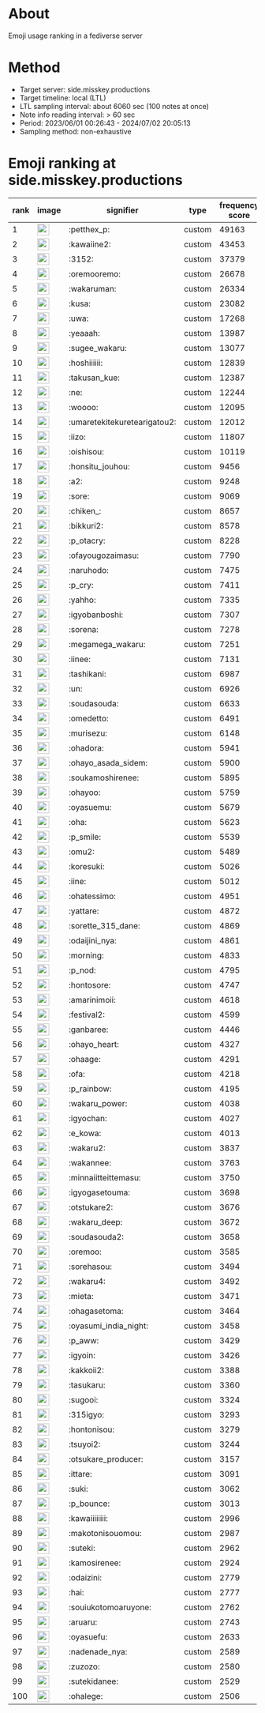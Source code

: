 # About
Emoji usage ranking in a fediverse server

# Method
- Target server: side.misskey.productions
- Target timeline: local (LTL)
- LTL sampling interval: about 6060 sec (100 notes at once)
- Note info reading interval: > 60 sec
- Period: 2023/06/01 00:26:43 - 2024/07/02 20:05:13 
- Sampling method: non-exhaustive

# Emoji ranking at side.misskey.productions

|rank|image|signifier|type|frequency score|
|----|----|----|----|----|
|1|<img height="24" src="https://side.misskey.productions/emoji/petthex_p.webp">|:petthex_p:|custom|49163|
|2|<img height="24" src="https://side.misskey.productions/emoji/kawaiine2.webp">|:kawaiine2:|custom|43453|
|3|<img height="24" src="https://side.misskey.productions/emoji/3152.webp">|:3152:|custom|37379|
|4|<img height="24" src="https://side.misskey.productions/emoji/oremooremo.webp">|:oremooremo:|custom|26678|
|5|<img height="24" src="https://side.misskey.productions/emoji/wakaruman.webp">|:wakaruman:|custom|26334|
|6|<img height="24" src="https://side.misskey.productions/emoji/kusa.webp">|:kusa:|custom|23082|
|7|<img height="24" src="https://side.misskey.productions/emoji/uwa.webp">|:uwa:|custom|17268|
|8|<img height="24" src="https://side.misskey.productions/emoji/yeaaah.webp">|:yeaaah:|custom|13987|
|9|<img height="24" src="https://side.misskey.productions/emoji/sugee_wakaru.webp">|:sugee_wakaru:|custom|13077|
|10|<img height="24" src="https://side.misskey.productions/emoji/hoshiiiiii.webp">|:hoshiiiiii:|custom|12839|
|11|<img height="24" src="https://side.misskey.productions/emoji/takusan_kue.webp">|:takusan_kue:|custom|12387|
|12|<img height="24" src="https://side.misskey.productions/emoji/ne.webp">|:ne:|custom|12244|
|13|<img height="24" src="https://side.misskey.productions/emoji/woooo.webp">|:woooo:|custom|12095|
|14|<img height="24" src="https://side.misskey.productions/emoji/umaretekitekuretearigatou2.webp">|:umaretekitekuretearigatou2:|custom|12012|
|15|<img height="24" src="https://side.misskey.productions/emoji/iizo.webp">|:iizo:|custom|11807|
|16|<img height="24" src="https://side.misskey.productions/emoji/oishisou.webp">|:oishisou:|custom|10119|
|17|<img height="24" src="https://side.misskey.productions/emoji/honsitu_jouhou.webp">|:honsitu_jouhou:|custom|9456|
|18|<img height="24" src="https://side.misskey.productions/emoji/a2.webp">|:a2:|custom|9248|
|19|<img height="24" src="https://side.misskey.productions/emoji/sore.webp">|:sore:|custom|9069|
|20|<img height="24" src="https://side.misskey.productions/emoji/chiken_.webp">|:chiken_:|custom|8657|
|21|<img height="24" src="https://side.misskey.productions/emoji/bikkuri2.webp">|:bikkuri2:|custom|8578|
|22|<img height="24" src="https://side.misskey.productions/emoji/p_otacry.webp">|:p_otacry:|custom|8228|
|23|<img height="24" src="https://side.misskey.productions/emoji/ofayougozaimasu.webp">|:ofayougozaimasu:|custom|7790|
|24|<img height="24" src="https://side.misskey.productions/emoji/naruhodo.webp">|:naruhodo:|custom|7475|
|25|<img height="24" src="https://side.misskey.productions/emoji/p_cry.webp">|:p_cry:|custom|7411|
|26|<img height="24" src="https://side.misskey.productions/emoji/yahho.webp">|:yahho:|custom|7335|
|27|<img height="24" src="https://side.misskey.productions/emoji/igyobanboshi.webp">|:igyobanboshi:|custom|7307|
|28|<img height="24" src="https://side.misskey.productions/emoji/sorena.webp">|:sorena:|custom|7278|
|29|<img height="24" src="https://side.misskey.productions/emoji/megamega_wakaru.webp">|:megamega_wakaru:|custom|7251|
|30|<img height="24" src="https://side.misskey.productions/emoji/iinee.webp">|:iinee:|custom|7131|
|31|<img height="24" src="https://side.misskey.productions/emoji/tashikani.webp">|:tashikani:|custom|6987|
|32|<img height="24" src="https://side.misskey.productions/emoji/un.webp">|:un:|custom|6926|
|33|<img height="24" src="https://side.misskey.productions/emoji/soudasouda.webp">|:soudasouda:|custom|6633|
|34|<img height="24" src="https://side.misskey.productions/emoji/omedetto.webp">|:omedetto:|custom|6491|
|35|<img height="24" src="https://side.misskey.productions/emoji/murisezu.webp">|:murisezu:|custom|6148|
|36|<img height="24" src="https://side.misskey.productions/emoji/ohadora.webp">|:ohadora:|custom|5941|
|37|<img height="24" src="https://side.misskey.productions/emoji/ohayo_asada_sidem.webp">|:ohayo_asada_sidem:|custom|5900|
|38|<img height="24" src="https://side.misskey.productions/emoji/soukamoshirenee.webp">|:soukamoshirenee:|custom|5895|
|39|<img height="24" src="https://side.misskey.productions/emoji/ohayoo.webp">|:ohayoo:|custom|5759|
|40|<img height="24" src="https://side.misskey.productions/emoji/oyasuemu.webp">|:oyasuemu:|custom|5679|
|41|<img height="24" src="https://side.misskey.productions/emoji/oha.webp">|:oha:|custom|5623|
|42|<img height="24" src="https://side.misskey.productions/emoji/p_smile.webp">|:p_smile:|custom|5539|
|43|<img height="24" src="https://side.misskey.productions/emoji/omu2.webp">|:omu2:|custom|5489|
|44|<img height="24" src="https://side.misskey.productions/emoji/koresuki.webp">|:koresuki:|custom|5026|
|45|<img height="24" src="https://side.misskey.productions/emoji/iine.webp">|:iine:|custom|5012|
|46|<img height="24" src="https://side.misskey.productions/emoji/ohatessimo.webp">|:ohatessimo:|custom|4951|
|47|<img height="24" src="https://side.misskey.productions/emoji/yattare.webp">|:yattare:|custom|4872|
|48|<img height="24" src="https://side.misskey.productions/emoji/sorette_315_dane.webp">|:sorette_315_dane:|custom|4869|
|49|<img height="24" src="https://side.misskey.productions/emoji/odaijini_nya.webp">|:odaijini_nya:|custom|4861|
|50|<img height="24" src="https://side.misskey.productions/emoji/morning.webp">|:morning:|custom|4833|
|51|<img height="24" src="https://side.misskey.productions/emoji/p_nod.webp">|:p_nod:|custom|4795|
|52|<img height="24" src="https://side.misskey.productions/emoji/hontosore.webp">|:hontosore:|custom|4747|
|53|<img height="24" src="https://side.misskey.productions/emoji/amarinimoii.webp">|:amarinimoii:|custom|4618|
|54|<img height="24" src="https://side.misskey.productions/emoji/festival2.webp">|:festival2:|custom|4599|
|55|<img height="24" src="https://side.misskey.productions/emoji/ganbaree.webp">|:ganbaree:|custom|4446|
|56|<img height="24" src="https://side.misskey.productions/emoji/ohayo_heart.webp">|:ohayo_heart:|custom|4327|
|57|<img height="24" src="https://side.misskey.productions/emoji/ohaage.webp">|:ohaage:|custom|4291|
|58|<img height="24" src="https://side.misskey.productions/emoji/ofa.webp">|:ofa:|custom|4218|
|59|<img height="24" src="https://side.misskey.productions/emoji/p_rainbow.webp">|:p_rainbow:|custom|4195|
|60|<img height="24" src="https://side.misskey.productions/emoji/wakaru_power.webp">|:wakaru_power:|custom|4038|
|61|<img height="24" src="https://side.misskey.productions/emoji/igyochan.webp">|:igyochan:|custom|4027|
|62|<img height="24" src="https://side.misskey.productions/emoji/e_kowa.webp">|:e_kowa:|custom|4013|
|63|<img height="24" src="https://side.misskey.productions/emoji/wakaru2.webp">|:wakaru2:|custom|3837|
|64|<img height="24" src="https://side.misskey.productions/emoji/wakannee.webp">|:wakannee:|custom|3763|
|65|<img height="24" src="https://side.misskey.productions/emoji/minnaiitteittemasu.webp">|:minnaiitteittemasu:|custom|3750|
|66|<img height="24" src="https://side.misskey.productions/emoji/igyogasetouma.webp">|:igyogasetouma:|custom|3698|
|67|<img height="24" src="https://side.misskey.productions/emoji/otstukare2.webp">|:otstukare2:|custom|3676|
|68|<img height="24" src="https://side.misskey.productions/emoji/wakaru_deep.webp">|:wakaru_deep:|custom|3672|
|69|<img height="24" src="https://side.misskey.productions/emoji/soudasouda2.webp">|:soudasouda2:|custom|3658|
|70|<img height="24" src="https://side.misskey.productions/emoji/oremoo.webp">|:oremoo:|custom|3585|
|71|<img height="24" src="https://side.misskey.productions/emoji/sorehasou.webp">|:sorehasou:|custom|3494|
|72|<img height="24" src="https://side.misskey.productions/emoji/wakaru4.webp">|:wakaru4:|custom|3492|
|73|<img height="24" src="https://side.misskey.productions/emoji/mieta.webp">|:mieta:|custom|3471|
|74|<img height="24" src="https://side.misskey.productions/emoji/ohagasetoma.webp">|:ohagasetoma:|custom|3464|
|75|<img height="24" src="https://side.misskey.productions/emoji/oyasumi_india_night.webp">|:oyasumi_india_night:|custom|3458|
|76|<img height="24" src="https://side.misskey.productions/emoji/p_aww.webp">|:p_aww:|custom|3429|
|77|<img height="24" src="https://side.misskey.productions/emoji/igyoin.webp">|:igyoin:|custom|3426|
|78|<img height="24" src="https://side.misskey.productions/emoji/kakkoii2.webp">|:kakkoii2:|custom|3388|
|79|<img height="24" src="https://side.misskey.productions/emoji/tasukaru.webp">|:tasukaru:|custom|3360|
|80|<img height="24" src="https://side.misskey.productions/emoji/sugooi.webp">|:sugooi:|custom|3324|
|81|<img height="24" src="https://side.misskey.productions/emoji/315igyo.webp">|:315igyo:|custom|3293|
|82|<img height="24" src="https://side.misskey.productions/emoji/hontonisou.webp">|:hontonisou:|custom|3279|
|83|<img height="24" src="https://side.misskey.productions/emoji/tsuyoi2.webp">|:tsuyoi2:|custom|3244|
|84|<img height="24" src="https://side.misskey.productions/emoji/otsukare_producer.webp">|:otsukare_producer:|custom|3157|
|85|<img height="24" src="https://side.misskey.productions/emoji/ittare.webp">|:ittare:|custom|3091|
|86|<img height="24" src="https://side.misskey.productions/emoji/suki.webp">|:suki:|custom|3062|
|87|<img height="24" src="https://side.misskey.productions/emoji/p_bounce.webp">|:p_bounce:|custom|3013|
|88|<img height="24" src="https://side.misskey.productions/emoji/kawaiiiiiiii.webp">|:kawaiiiiiiii:|custom|2996|
|89|<img height="24" src="https://side.misskey.productions/emoji/makotonisouomou.webp">|:makotonisouomou:|custom|2987|
|90|<img height="24" src="https://side.misskey.productions/emoji/suteki.webp">|:suteki:|custom|2962|
|91|<img height="24" src="https://side.misskey.productions/emoji/kamosirenee.webp">|:kamosirenee:|custom|2924|
|92|<img height="24" src="https://side.misskey.productions/emoji/odaizini.webp">|:odaizini:|custom|2779|
|93|<img height="24" src="https://side.misskey.productions/emoji/hai.webp">|:hai:|custom|2777|
|94|<img height="24" src="https://side.misskey.productions/emoji/souiukotomoaruyone.webp">|:souiukotomoaruyone:|custom|2762|
|95|<img height="24" src="https://side.misskey.productions/emoji/aruaru.webp">|:aruaru:|custom|2743|
|96|<img height="24" src="https://side.misskey.productions/emoji/oyasuefu.webp">|:oyasuefu:|custom|2633|
|97|<img height="24" src="https://side.misskey.productions/emoji/nadenade_nya.webp">|:nadenade_nya:|custom|2589|
|98|<img height="24" src="https://side.misskey.productions/emoji/zuzozo.webp">|:zuzozo:|custom|2580|
|99|<img height="24" src="https://side.misskey.productions/emoji/sutekidanee.webp">|:sutekidanee:|custom|2529|
|100|<img height="24" src="https://side.misskey.productions/emoji/ohalege.webp">|:ohalege:|custom|2506|
